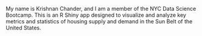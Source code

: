 My name is Krishnan Chander, and I am a member of the NYC Data Science Bootcamp. This is an R Shiny app designed to visualize and analyze key metrics and statistics of housing supply and demand in the Sun Belt of the United States.
